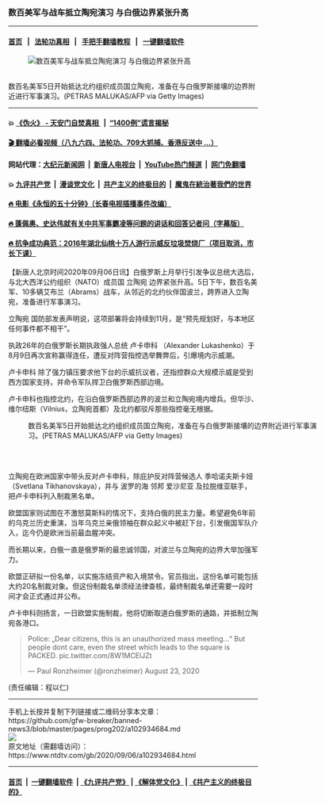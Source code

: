### 数百美军与战车抵立陶宛演习 与白俄边界紧张升高
------------------------

#### [首页](https://github.com/gfw-breaker/banned-news3/blob/master/README.md) &nbsp;&nbsp;|&nbsp;&nbsp; [法轮功真相](https://github.com/begood0513/basic/blob/master/README.md)  &nbsp;&nbsp;|&nbsp;&nbsp; [手把手翻墙教程](https://github.com/gfw-breaker/guides/wiki)  &nbsp;&nbsp;|&nbsp;&nbsp; [一键翻墙软件](https://github.com/gfw-breaker/nogfw/blob/master/README.md)  



<div><div class="featured_image">
 <figure>
  <img alt="数百美军与战车抵立陶宛演习 与白俄边界紧张升高" src="https://i.ntdtv.com/assets/uploads/2020/09/GettyImages-1228357996-800x450.jpg"/>
 </figure><br/>
 <span class="caption">
  数百名美军5日开始抵达北约组织成员国立陶宛，准备在与白俄罗斯接壤的边界附近进行军事演习。(PETRAS MALUKAS/AFP via Getty Images)
 </span>
</div>
</div><hr/>

#### 💥 [《伪火》 - 天安门自焚真相 ](http://141.164.51.119:10000/videos/blog/weihuo.html)&nbsp; |&nbsp; [“1400例”谎言揭秘  ](http://141.164.51.119:10000/videos/blog/jiexi1400.html)

#### [ 🎬  翻墙必看视频（八九六四、法轮功、709大抓捕、香港反送中 ...）](https://github.com/gfw-breaker/links/blob/master/banned.md)

#### 网站代理：[大纪元新闻网](http://167.172.10.89:10080/gb/) &nbsp;|&nbsp; [新唐人电视台](http://167.172.10.89:8808/gb/)  &nbsp;|&nbsp; [YouTube热门频道](http://158.247.203.241/youtube.html) &nbsp;|&nbsp; [网门免翻墙](http://158.247.203.241:11000/show.aspx?name=ogHome)

#### 💥 [九评共产党](http://141.164.51.119:10000/videos/res/jiuping/)&nbsp; |&nbsp; [漫谈党文化](http://141.164.51.119:10000/videos/res/mtdwh/)&nbsp; |&nbsp; [共产主义的终极目的](http://141.164.51.119:10000/videos/res/zjmd/)&nbsp; |&nbsp; [魔鬼在統治著我們的世界](http://141.164.51.119:10000/videos/res/TheSpecter/)  

#### [ 🔥  电影《永恒的五十分钟》（长春电视插播事件改编）](http://141.164.51.119:10000/videos/news/ComingForYou-2.html)

#### [ 🔥  蓬佩奥、史达伟就有关中共军事霸凌等问题的讲话和回答记者问（字幕版）](http://141.164.51.119:10000/videos/news/pompeo7.html)

#### [ 🔥  抗争成功典范：2016年湖北仙桃十万人游行示威反垃圾焚烧厂（项目取消，市长下课）](http://141.164.51.119:10000/videos/news/xiantao.html)

<div><div class="post_content" itemprop="articleBody">
 <p>
  【新唐人北京时间2020年09月06日讯】白俄罗斯上月举行引发争议总统大选后，与北大西洋公约组织（NATO）成员国
  <ok href="https://www.ntdtv.com/gb/立陶宛.htm">
   立陶宛
  </ok>
  边界紧张升高。5日下午，数百名美军、10多辆艾布兰（Abrams）战车，从邻近的北约伙伴国波兰，跨界进入立陶宛，准备进行军事演习。
 </p>
 <p>
  <ok href="https://www.ntdtv.com/gb/立陶宛.htm">
   立陶宛
  </ok>
  国防部发表声明说，这项部署将会持续到11月，是“预先规划好，与本地区任何事件都不相干”。
 </p>
 <p>
  执政26年的白俄罗斯长期执政强人总统
  <ok href="https://www.ntdtv.com/gb/卢卡申科.htm">
   卢卡申科
  </ok>
  （Alexander Lukashenko）于8月9日再次宣称赢得连任，遭反对阵营指控选举舞弊后，引爆境内示威潮。
 </p>
 <p>
  <ok href="https://www.ntdtv.com/gb/卢卡申科.htm">
   卢卡申科
  </ok>
  除了强力镇压要求他下台的示威抗议者，还指控群众大规模示威是受到西方国家支持，并命令军队捍卫白俄罗斯西部边境。
 </p>
 <p>
  卢卡申科也指控北约，在沿白俄罗斯西部边界的波兰和立陶宛境内增兵。但华沙、维尔纽斯（Vilnius，立陶宛首都）及北约都驳斥那些指控毫无根据。
 </p>
 <figure class="wp-caption alignnone" id="attachment_102934693" style="width: 600px">
  <img alt="" class="size-medium wp-image-102934693" src="https://i.ntdtv.com/assets/uploads/2020/09/GettyImages-1228358257-600x393.jpg">
   <br/><figcaption class="wp-caption-text">
    数百名美军5日开始抵达北约组织成员国立陶宛，准备在与白俄罗斯接壤的边界附近进行军事演习。(PETRAS MALUKAS/AFP via Getty Images)
   </figcaption><br/>
  </img>
 </figure><br/>
 <p>
  立陶宛在欧洲国家中带头反对卢卡申科，除庇护反对阵营候选人
  <ok href="https://www.ntdtv.com/gb/季哈诺夫斯卡娅.htm">
   季哈诺夫斯卡娅
  </ok>
  （Svetlana Tikhanovskaya），并与
  <ok href="https://www.ntdtv.com/gb/波罗的海.htm">
   波罗的海
  </ok>
  邻邦
  <ok href="https://www.ntdtv.com/gb/爱沙尼亚.htm">
   爱沙尼亚
  </ok>
  及拉脱维亚联手，把卢卡申科列入制裁黑名单。
 </p>
 <p>
  欧盟国家则试图在不激怒莫斯科的情况下，支持白俄的民主力量。希望避免6年前的乌克兰历史重演，当年乌克兰亲俄领袖在群众起义中被赶下台，引发俄国军队介入，迄今仍是欧洲当前最血腥冲突。
 </p>
 <p>
  而长期以来，白俄一直是俄罗斯的最忠诚邻国，对波兰与立陶宛的边界大举加强军力。
 </p>
 <p>
  欧盟正研拟一份名单，以实施冻结资产和入境禁令。官员指出，这份名单可能包括大约20名制裁对象。但这份制裁名单须经法律查核，最终制裁名单还需要一段时间才会正式通过并公布。
 </p>
 <p>
  卢卡申科则扬言，一日欧盟实施制裁，他将切断取道白俄罗斯的通路，并抵制立陶宛各港口。
 </p>
 <blockquote class="twitter-tweet">
  <p dir="ltr" lang="en">
   Police: „Dear citizens, this is an unauthorized mass meeting…“ But people dont care, even the street which leads to the square is PACKED.
   <ok href="https://t.co/8W1MCElJZt">
    pic.twitter.com/8W1MCElJZt
   </ok>
  </p>
  <p>
   — Paul Ronzheimer (@ronzheimer)
   <ok href="https://twitter.com/ronzheimer/status/1297513701680058369?ref_src=twsrc%5Etfw">
    August 23, 2020
   </ok>
  </p>
 </blockquote>
 <p>
  <script async="" charset="utf-8" src="https://platform.twitter.com/widgets.js">
  </script>
 </p>
 <p>
  (责任编辑：程以仁)
 </p>
 <div class="single_ad">
 </div>
</div>
</div>
<hr/>
手机上长按并复制下列链接或二维码分享本文章：<br/>
https://github.com/gfw-breaker/banned-news3/blob/master/pages/prog202/a102934684.md <br/>
<a href='https://github.com/gfw-breaker/banned-news3/blob/master/pages/prog202/a102934684.md'><img src='https://github.com/gfw-breaker/banned-news3/blob/master/pages/prog202/a102934684.md.png'/></a> <br/>
原文地址（需翻墙访问）：https://www.ntdtv.com/gb/2020/09/06/a102934684.html


------------------------
#### [首页](https://github.com/gfw-breaker/banned-news3/blob/master/README.md) &nbsp;|&nbsp; [一键翻墙软件](https://github.com/gfw-breaker/nogfw/blob/master/README.md) &nbsp;| [《九评共产党》](https://github.com/gfw-breaker/9ping.md/blob/master/README.md#九评之一评共产党是什么) | [《解体党文化》](https://github.com/gfw-breaker/jtdwh.md/blob/master/README.md) | [《共产主义的终极目的》](https://github.com/gfw-breaker/gczydzjmd.md/blob/master/README.md)


<img src='http://gfw-breaker.win/banned-news3/pages/prog202/a102934684.md' width='0px' height='0px'/>